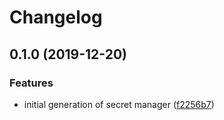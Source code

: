 # Changelog

## 0.1.0 (2019-12-20)


### Features

* initial generation of secret manager ([f2256b7](https://www.github.com/googleapis/python-secret-manager/commit/f2256b78b97c4af3705b862c2f8da0a656ac94f4))
